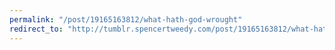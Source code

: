 ```yaml
---
permalink: "/post/19165163812/what-hath-god-wrought"
redirect_to: "http://tumblr.spencertweedy.com/post/19165163812/what-hath-god-wrought"
---
```

